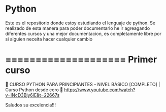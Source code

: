 # Python
Este es el repositorio donde estoy estudiando el lenguaje de python.
Se realizado de esta manera para poder documentarlo he ir agreagando diferentes cursos y una mejor documentacion, es completamente libre por si alguien neceita hacer cualquier cambio

====================
    Primer curso
====================
🐍 CURSO PYTHON PARA PRINCIPIANTES - NIVEL BÁSICO [COMPLETO] | Curso Python desde cero 🐍
https://www.youtube.com/watch?v=INcD3Bjy6iE&t=22667s



Saludos su excelencia!!!
